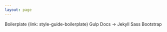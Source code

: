 ```yaml
---
layout: page
---
```


Boilerplate (link: style-guide-boilerplate)
Gulp
Docs -> Jekyll
Sass
Bootstrap
